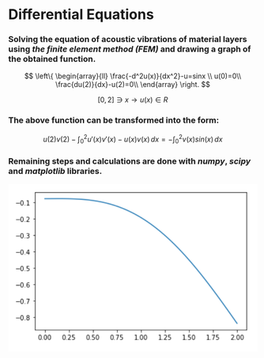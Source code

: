 # Differential Equations

### Solving **the equation of acoustic vibrations of material layers** using ***the finite element method (FEM)*** and drawing a graph of the obtained function.

$$ \left\{
\begin{array}{ll}
      \frac{-d^2u(x)}{dx^2}-u=sinx \\
      u(0)=0\\
      \frac{du(2)}{dx}-u(2)=0\\
\end{array} 
\right.  $$ 
    
$$[0,2]\ni x \rightarrow u(x) \in R $$

### The above function can be transformed into the form:

$$
u(2)v(2) -  \int_{0}^{2} u'(x)v'(x) - u(x)v(x) \,dx = - \int_{0}^{2} v(x)sin(x) \,dx 
$$

### Remaining steps and calculations are done with *numpy*, *scipy* and *matplotlib* libraries.


![Result graph](/result.PNG)
